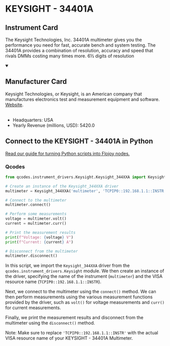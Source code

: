 
# KEYSIGHT - 34401A

## Instrument Card

The Keysight Technologies, Inc. 34401A multimeter gives you the performance you need for fast, accurate bench and system testing. The 34401A provides a combination of resolution, accuracy and speed that rivals DMMs costing many times more. 6½ digits of resolution

<details open>
<summary><h2>Manufacturer Card</h2></summary>
Keysight Technologies, or Keysight, is an American company that manufactures electronics test and measurement equipment and software. <a href=https://www.keysight.com/us/en/home.html>Website</a>.
<br><br>
<ul>
  <li>Headquarters: USA</li>
  <li>Yearly Revenue (millions, USD): 5420.0</li>
</ul>
</details>

## Connect to the KEYSIGHT - 34401A in Python

[Read our guide for turning Python scripts into Flojoy nodes.](https://docs.flojoy.ai/custom-nodes/creating-custom-node/)


### Qcodes


```python
from qcodes.instrument_drivers.Keysight.Keysight_344XXA import Keysight_344XXA

# Create an instance of the Keysight_344XXA driver
multimeter = Keysight_344XXA('multimeter', 'TCPIP0::192.168.1.1::INSTR')

# Connect to the multimeter
multimeter.connect()

# Perform some measurements
voltage = multimeter.volt()
current = multimeter.curr()

# Print the measurement results
print(f"Voltage: {voltage} V")
print(f"Current: {current} A")

# Disconnect from the multimeter
multimeter.disconnect()
```

In this script, we import the `Keysight_344XXA` driver from the `qcodes.instrument_drivers.Keysight` module. We then create an instance of the driver, specifying the name of the instrument (`multimeter`) and the VISA resource name (`TCPIP0::192.168.1.1::INSTR`). 

Next, we connect to the multimeter using the `connect()` method. We can then perform measurements using the various measurement functions provided by the driver, such as `volt()` for voltage measurements and `curr()` for current measurements. 

Finally, we print the measurement results and disconnect from the multimeter using the `disconnect()` method.

Note: Make sure to replace `'TCPIP0::192.168.1.1::INSTR'` with the actual VISA resource name of your KEYSIGHT - 34401A Multimeter.

